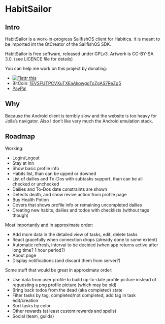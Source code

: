 # HabitSailor

## Intro

HabitSailor is a work-in-progress SailfishOS client for Habitica.
It is meant to be imported int the QtCreator of the SailfishOS SDK.

HabitSailor is free software, released under GPLv3. Artwork is CC-BY-SA 3.0. (see LICENCE file for details)

You can help me work on this project by donating:

* <a href="https://flattr.com/submit/auto?fid=mydw6m&amp;url=http%3A%2F%2Fjf.almel.fr%2Fflattr%2FHabitSailor" target="_blank"><img src="//button.flattr.com/flattr-badge-large.png" alt="Flattr this" title="Flattr this" border="0"></a>
* BitCoin: <a href="bitcoin:1EVSFUTPCVXuTXEaAkowggToZgAS7ReZg5?label=HabitSailor">1EVSFUTPCVXuTXEaAkowggToZgAS7ReZg5</a>
* <a href="http://jf.almel.fr/paypal/HabitSailor">PayPal</a>

## Why

Because the Android client is terribly slow and the website is too heavy for Jolla’s navigator.
Also I don’t like very much the Android emulation stack.

## Roadmap

Working:

* Login/Logout
* Stay at Inn
* Show basic profile info
* Habits list, than can be upped or downed
* List of dailies and To-Dos with subtasks support, than can be all checked or unchecked
* Dailies and To-Dos date constraints are shown
* Detects death, and show revive action from profile page
* Buy Health Potion
* Covers that shows profile info or remaining uncompleted dailies
* Creating new habits, dailies and todos with checklists (without tags though)

Most importantly and in approximate order:

* Add more data in the detailed view of tasks, edit, delete tasks
* React gracefully when connection drops (already done to some extent)
* Automatic refresh, interval to be decided (when app returns active after long time? 1 hour period?)
* About page
* Display notifications (and discard them from server?)

Some stuff that would be great in approximate order:

* Use data from user profile to build up-to-date profile picture instead of requesting a png profile picture (which may be old)
* Bring back todos from the dead (aka completed) state
* Filter tasks by tag, completed/not completed, add tag in task edit/creation
* Sort tasks by color
* Other rewards (at least custom rewards and spells)
* Social (team, guilds)


